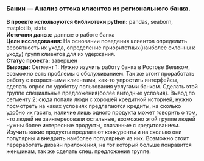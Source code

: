 ### Банки — Анализ оттока клиентов из регионального банка. 
**В проекте используются библиотеки python:** pandas, seaborn, matplotlib, stats\
**Источник даных:** данные о работе банка \
**Цели исследования:** На основании поведения клиентов определить вероятность их ухода, определение приоритетных(наиболее склонны к уходу) групп клиентов для их удержания. \
**Статус проекта:** завершен \
**Выводы:** Сегмент 1: Нужно изучить работу банка в Ростове Великом, возможно есть проблемы с обслуживанием. Так же стоит проработать работу с возрастными клиентами, как-то упростить интерфейсы, сделать опрос по удобству пользования услугами банком. Сделать этой группе специальные предложения(более выгодные условия).
Вывод по сегменту 2: сюда попали люди с хорошей кредитной историей, нужно посмотреть на каких условиях предлагаются кредиты, на сколько удобно их гасить, наличие лишь одного продукта может говорить о том, что людей не заинтересовали остальные, возможно этой группе людей нужны более интересные продукты, связанные с кредитованием. Изучить какие продукты предлагают конкуренты и на сколько они популярны и внедрить наиболее популярные из них. Возможно стоит переработать дизайн приложения, на тот который больше понравится женщинам, так же сделать спец. предложения группе.
